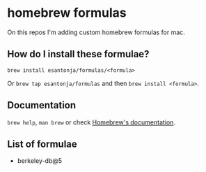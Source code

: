 # homebrew formulas

On this repos I'm adding custom homebrew formulas for mac.
## How do I install these formulae?

`brew install esantonja/formulas/<formula>`

Or `brew tap esantonja/formulas` and then `brew install <formula>`.

## Documentation

`brew help`, `man brew` or check [Homebrew's documentation](https://docs.brew.sh).

## List of formulae

* berkeley-db@5
